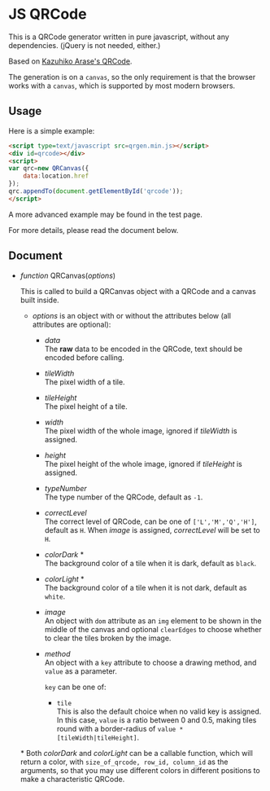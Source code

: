 JS QRCode
===

This is a QRCode generator written in pure javascript, without any dependencies. (jQuery is not needed, either.)

Based on [Kazuhiko Arase's QRCode](http://www.d-project.com/).

The generation is on a `canvas`, so the only requirement is that the browser works with a `canvas`, which is supported by most modern browsers.

Usage
---
Here is a simple example:

``` html
<script type=text/javascript src=qrgen.min.js></script>
<div id=qrcode></div>
<script>
var qrc=new QRCanvas({
	data:location.href
});
qrc.appendTo(document.getElementById('qrcode'));
</script>
```

A more advanced example may be found in the test page.

For more details, please read the document below.

Document
---

* *function* QRCanvas(*options*)

  This is called to build a QRCanvas object with a QRCode and a canvas built inside.

  * *options* is an object with or without the attributes below (all attributes are optional):
    * *data*  
      The **raw** data to be encoded in the QRCode, text should be encoded before calling.
    * *tileWidth*  
      The pixel width of a tile.
    * *tileHeight*  
      The pixel height of a tile.
    * *width*  
      The pixel width of the whole image, ignored if *tileWidth* is assigned.
    * *height*  
      The pixel height of the whole image, ignored if *tileHeight* is assigned.
    * *typeNumber*  
      The type number of the QRCode, default as `-1`.
    * *correctLevel*  
      The correct level of QRCode, can be one of `['L','M','Q','H']`, default as `H`.
			When *image* is assigned, *correctLevel* will be set to `H`.
    * *colorDark* \*  
      The background color of a tile when it is dark, default as `black`.
    * *colorLight* \*  
      The background color of a tile when it is not dark, default as `white`.
    * *image*  
      An object with `dom` attribute as an `img` element to be shown in the middle of the canvas
      and optional `clearEdges` to choose whether to clear the tiles broken by the image.
    * *method*  
      An object with a `key` attribute to choose a drawing method, and `value` as a parameter.

      `key` can be one of:

      * `tile`  
        This is also the default choice when no valid key is assigned.  
        In this case, `value` is a ratio between 0 and 0.5, making tiles round with a border-radius of `value * [tileWidth|tileHeight]`.

  \* Both *colorDark* and *colorLight* can be a callable function, which will return a color, with `size_of_qrcode, row_id, column_id` as the arguments, so that you may use different colors in different positions to make a characteristic QRCode.
